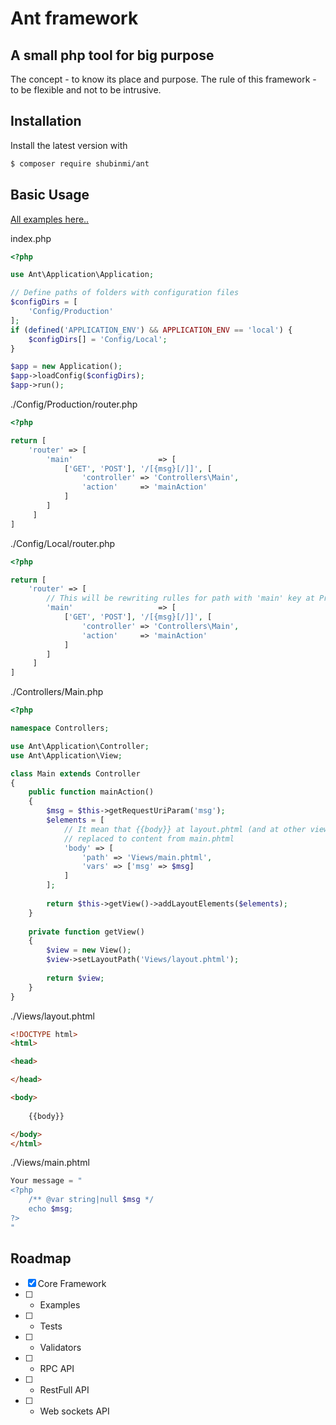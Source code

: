 # Ant framework 
## A small php tool for big purpose

The concept - to know its place and purpose.
The rule of this framework - to be flexible and not to be intrusive.

## Installation

Install the latest version with

```bash
$ composer require shubinmi/ant
```

## Basic Usage

[All examples here..](https://github.com/shubinmi/ant/tree/master/examples)

index.php
```php
<?php

use Ant\Application\Application;

// Define paths of folders with configuration files
$configDirs = [
    'Config/Production'
];
if (defined('APPLICATION_ENV') && APPLICATION_ENV == 'local') {
    $configDirs[] = 'Config/Local';
}

$app = new Application();
$app->loadConfig($configDirs);
$app->run();
```

./Config/Production/router.php
```php
<?php

return [
    'router' => [
        'main'                   => [
            ['GET', 'POST'], '/[{msg}[/]]', [
                'controller' => 'Controllers\Main',
                'action'     => 'mainAction'
            ]
        ]
     ]
]
```

./Config/Local/router.php
```php
<?php

return [
    'router' => [
        // This will be rewriting rulles for path with 'main' key at Production folder
        'main'                   => [
            ['GET', 'POST'], '/[{msg}[/]]', [
                'controller' => 'Controllers\Main',
                'action'     => 'mainAction'
            ]
        ]
     ]
]
```

./Controllers/Main.php
```php
<?php

namespace Controllers;

use Ant\Application\Controller;
use Ant\Application\View;

class Main extends Controller
{
    public function mainAction()
    {
        $msg = $this->getRequestUriParam('msg');
        $elements = [
            // It mean that {{body}} at layout.phtml (and at other view elements) will be 
            // replaced to content from main.phtml
            'body' => [
                'path' => 'Views/main.phtml',
                'vars' => ['msg' => $msg]
            ]
        ];
        
        return $this->getView()->addLayoutElements($elements);
    }
    
    private function getView()
    {
        $view = new View();
        $view->setLayoutPath('Views/layout.phtml');
        
        return $view;
    }
}

```

./Views/layout.phtml
```html
<!DOCTYPE html>
<html>

<head>

</head>

<body>
    
    {{body}}

</body>
</html>
```

./Views/main.phtml
```php
Your message = "
<?php
    /** @var string|null $msg */
    echo $msg;
?>
"
```

## Roadmap

- [x] Core Framework
- [ ] + Examples
- [ ] + Tests
- [ ] + Validators
- [ ] + RPC API
- [ ] + RestFull API
- [ ] + Web sockets API